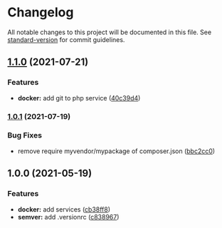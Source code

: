 # Changelog

All notable changes to this project will be documented in this file. See [standard-version](https://github.com/conventional-changelog/standard-version) for commit guidelines.

## [1.1.0](https://github.com/darkjinnee/larapack/compare/v1.0.1...v1.1.0) (2021-07-21)


### Features

* **docker:** add git to php service ([40c39d4](https://github.com/darkjinnee/larapack/commit/40c39d402ad59f536f18f2759b8659c2749d94ba))

### [1.0.1](https://github.com/darkjinnee/larapack/compare/v1.0.0...v1.0.1) (2021-07-19)


### Bug Fixes

* remove require myvendor/mypackage of composer.json ([bbc2cc0](https://github.com/darkjinnee/larapack/commit/bbc2cc066786962b176f0f14649ef2f7272cb781))

## 1.0.0 (2021-05-19)


### Features

* **docker:** add services ([cb38ff8](https://github.com/darkjinnee/larapack/commit/cb38ff8284c01276d370327e5b35a4aeecd8af24))
* **semver:** add .versionrc ([c838967](https://github.com/darkjinnee/larapack/commit/c838967686717f6f0ea71c51421702507457a0ea))
